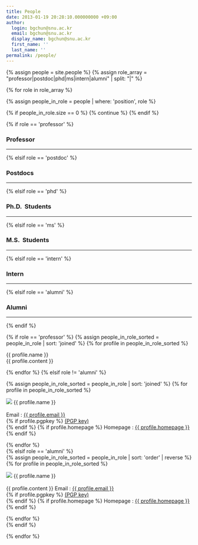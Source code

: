 ```yaml
---
title: People
date: 2013-01-19 20:28:10.000000000 +09:00
author:
  login: bgchun@snu.ac.kr
  email: bgchun@snu.ac.kr
  display_name: bgchun@snu.ac.kr
  first_name: ''
  last_name: ''
permalink: /people/
---
```


<!-- TODO : sort as joined for students -->
{% assign people = site.people %}
{% assign role_array = "professor|postdoc|phd|ms|intern|alumni" | split: "|" %}

{% for role in role_array %}

{% assign people_in_role = people | where: 'position', role %}

<!-- Skip section if there's nobody -->
{% if people_in_role.size == 0 %}
  {% continue %}
{% endif %}

<div class="pos_header">
    {% if role == 'professor' %}
    <h3>Professor</h3><hr class="solid">
    {% elsif role == 'postdoc' %}
    <h3>Postdocs</h3><hr class="solid">
    {% elsif role == 'phd' %}
    <h3>Ph.D.  Students</h3><hr class="solid">
    {% elsif role == 'ms' %}
    <h3>M.S.  Students</h3><hr class="solid">
    {% elsif role == 'intern' %}
    <h3>Intern</h3><hr class="solid">
    {% elsif role == 'alumni' %}
    <h3>Alumni</h3><hr class="solid">
    {% endif %}
</div>

{% if role == 'professor' %}
  {% assign people_in_role_sorted = people_in_role | sort: 'joined' %}
  {% for profile in people_in_role_sorted %}
    <div class="professor_area">
      <p class="list-post-title">
        <div class="one_fourth">
            <img src="{{ profile.picture }}" alt="">
        </div>
        <div class="three_fourth last">
            <div class="person-desc">
                <div class="person-author person-author-dark clearfix">
                    <div class="person-author-wrapper">
                        <span class="person-name">{{ profile.name }}</span>
                        <span class="person-title"></span>
                    </div>
                    <div class="clear"></div>
                </div>
                <div class="person-content">
                  {{ profile.content }}
                </div>
            </div>
        </div>
      </p>
    </div>
  {% endfor %}
{% elsif role != 'alumni' %}
<div class="content list people">
  {% assign people_in_role_sorted = people_in_role | sort: 'joined' %}
  {% for profile in people_in_role_sorted %}
    <div class="list-item-people">
      <p class="list-post-title">
        <img class="profile-thumbnail" src="{{profile.picture}}">
        {{ profile.name }}<br><br>
        Email : <a href="mailto:{{ profile.email }}">{{ profile.email }}</a><br>
        {% if profile.pgpkey %}
          <a href="{{ profile.pgpkey }}" target="_blank" rel="noopener noreferrer">(PGP key)</a><br>
        {% endif %}
        {% if profile.homepage %}
          Homepage : <a href="{{ profile.homepage }}" target="_blank" rel="noopener noreferrer">{{ profile.homepage }}</a><br>
        {% endif %}
      </p>
    </div>
  {% endfor %}
</div>
{% elsif role == 'alumni' %}
<div class="content list people">
  {% assign people_in_role_sorted = people_in_role | sort: 'order' | reverse %}
  {% for profile in people_in_role_sorted %}
    <div class="list-item-people">
      <p class="list-post-title">
        <img class="profile-thumbnail" src="{{ profile.picture }}">
        {{ profile.name }}<br><br>
        {{ profile.content }}
        Email : <a href="mailto:{{ profile.email }}">{{ profile.email }}</a><br>
        {% if profile.pgpkey %}
          <a href="{{ profile.pgpkey }}" target="_blank" rel="noopener noreferrer">(PGP key)</a><br>
        {% endif %}
        {% if profile.homepage %}
          Homepage : <a href="{{ profile.homepage }}" target="_blank" rel="noopener noreferrer">{{ profile.homepage }}</a><br>
        {% endif %}
      </p>
    </div>
  {% endfor %}
</div>
{% endif %}

{% endfor %}
